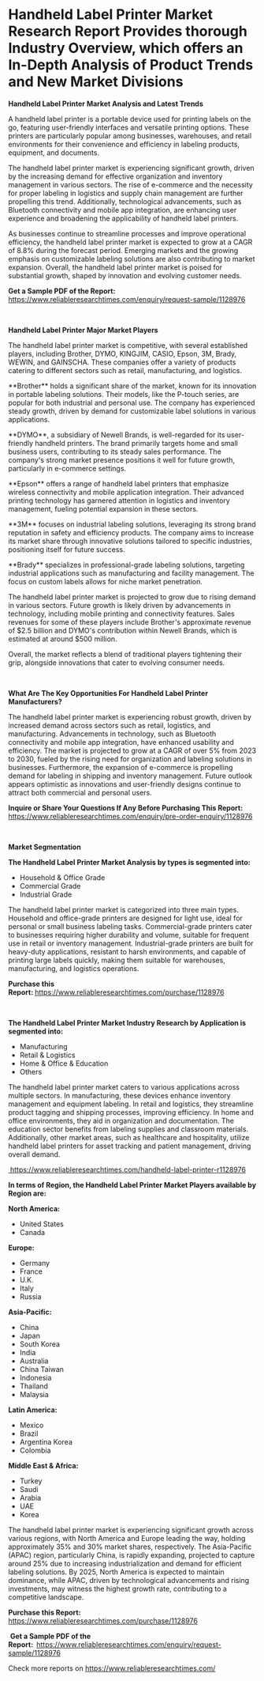 <p><h1>Handheld Label Printer Market Research Report Provides thorough Industry Overview, which offers an In-Depth Analysis of Product Trends and New Market Divisions</h1></p><p><strong>Handheld Label Printer Market Analysis and Latest Trends</strong></p>
<p><p>A handheld label printer is a portable device used for printing labels on the go, featuring user-friendly interfaces and versatile printing options. These printers are particularly popular among businesses, warehouses, and retail environments for their convenience and efficiency in labeling products, equipment, and documents.</p><p>The handheld label printer market is experiencing significant growth, driven by the increasing demand for effective organization and inventory management in various sectors. The rise of e-commerce and the necessity for proper labeling in logistics and supply chain management are further propelling this trend. Additionally, technological advancements, such as Bluetooth connectivity and mobile app integration, are enhancing user experience and broadening the applicability of handheld label printers.</p><p>As businesses continue to streamline processes and improve operational efficiency, the handheld label printer market is expected to grow at a CAGR of 8.8% during the forecast period. Emerging markets and the growing emphasis on customizable labeling solutions are also contributing to market expansion. Overall, the handheld label printer market is poised for substantial growth, shaped by innovation and evolving customer needs.</p></p>
<p><strong>Get a Sample PDF of the Report:&nbsp;</strong> <a href="https://www.reliableresearchtimes.com/enquiry/request-sample/1128976?utm_campaign=2310&utm_medium=2&utm_source=Github&utm_content=ia&utm_term=10022025&utm_id=handheld-label-printer">https://www.reliableresearchtimes.com/enquiry/request-sample/1128976</a></p>
<p>&nbsp;</p>
<p><strong>Handheld Label Printer Major Market Players</strong></p>
<p><p>The handheld label printer market is competitive, with several established players, including Brother, DYMO, KINGJIM, CASIO, Epson, 3M, Brady, WEWIN, and GAINSCHA. These companies offer a variety of products catering to different sectors such as retail, manufacturing, and logistics.</p><p>**Brother** holds a significant share of the market, known for its innovation in portable labeling solutions. Their models, like the P-touch series, are popular for both industrial and personal use. The company has experienced steady growth, driven by demand for customizable label solutions in various applications. </p><p>**DYMO**, a subsidiary of Newell Brands, is well-regarded for its user-friendly handheld printers. The brand primarily targets home and small business users, contributing to its steady sales performance. The company's strong market presence positions it well for future growth, particularly in e-commerce settings.</p><p>**Epson** offers a range of handheld label printers that emphasize wireless connectivity and mobile application integration. Their advanced printing technology has garnered attention in logistics and inventory management, fueling potential expansion in these sectors.</p><p>**3M** focuses on industrial labeling solutions, leveraging its strong brand reputation in safety and efficiency products. The company aims to increase its market share through innovative solutions tailored to specific industries, positioning itself for future success.</p><p>**Brady** specializes in professional-grade labeling solutions, targeting industrial applications such as manufacturing and facility management. The focus on custom labels allows for niche market penetration.</p><p>The handheld label printer market is projected to grow due to rising demand in various sectors. Future growth is likely driven by advancements in technology, including mobile printing and connectivity features. Sales revenues for some of these players include Brother's approximate revenue of $2.5 billion and DYMO's contribution within Newell Brands, which is estimated at around $500 million. </p><p>Overall, the market reflects a blend of traditional players tightening their grip, alongside innovations that cater to evolving consumer needs.</p></p>
<p>&nbsp;</p>
<p><strong>What Are The Key Opportunities For Handheld Label Printer Manufacturers?</strong></p>
<p><p>The handheld label printer market is experiencing robust growth, driven by increased demand across sectors such as retail, logistics, and manufacturing. Advancements in technology, such as Bluetooth connectivity and mobile app integration, have enhanced usability and efficiency. The market is projected to grow at a CAGR of over 5% from 2023 to 2030, fueled by the rising need for organization and labeling solutions in businesses. Furthermore, the expansion of e-commerce is propelling demand for labeling in shipping and inventory management. Future outlook appears optimistic as innovations and user-friendly designs continue to attract both commercial and personal users.</p></p>
<p><strong>Inquire or Share Your Questions If Any Before Purchasing This Report:</strong> <a href="https://www.reliableresearchtimes.com/enquiry/pre-order-enquiry/1128976?utm_campaign=2310&utm_medium=2&utm_source=Github&utm_content=ia&utm_term=10022025&utm_id=handheld-label-printer">https://www.reliableresearchtimes.com/enquiry/pre-order-enquiry/1128976</a></p>
<p>&nbsp;</p>
<p><strong>Market Segmentation</strong></p>
<p><strong>The Handheld Label Printer Market Analysis by types is segmented into:</strong></p>
<p><ul><li>Household & Office Grade</li><li>Commercial Grade</li><li>Industrial Grade</li></ul></p>
<p><p>The handheld label printer market is categorized into three main types. Household and office-grade printers are designed for light use, ideal for personal or small business labeling tasks. Commercial-grade printers cater to businesses requiring higher durability and volume, suitable for frequent use in retail or inventory management. Industrial-grade printers are built for heavy-duty applications, resistant to harsh environments, and capable of printing large labels quickly, making them suitable for warehouses, manufacturing, and logistics operations.</p></p>
<p><strong>Purchase this Report:&nbsp;</strong><a href="https://www.reliableresearchtimes.com/purchase/1128976?utm_campaign=2310&utm_medium=2&utm_source=Github&utm_content=ia&utm_term=10022025&utm_id=handheld-label-printer">https://www.reliableresearchtimes.com/purchase/1128976</a></p>
<p>&nbsp;</p>
<p><strong>The Handheld Label Printer Market Industry Research by Application is segmented into:</strong></p>
<p><ul><li>Manufacturing</li><li>Retail & Logistics</li><li>Home & Office & Education</li><li>Others</li></ul></p>
<p><p>The handheld label printer market caters to various applications across multiple sectors. In manufacturing, these devices enhance inventory management and equipment labeling. In retail and logistics, they streamline product tagging and shipping processes, improving efficiency. In home and office environments, they aid in organization and documentation. The education sector benefits from labeling supplies and classroom materials. Additionally, other market areas, such as healthcare and hospitality, utilize handheld label printers for asset tracking and patient management, driving overall demand.</p></p>
<p><a href="https://www.reliableresearchtimes.com/handheld-label-printer-r1128976?utm_campaign=2310&utm_medium=2&utm_source=Github&utm_content=ia&utm_term=10022025&utm_id=handheld-label-printer">&nbsp;https://www.reliableresearchtimes.com/handheld-label-printer-r1128976</a></p>
<p><strong>In terms of Region, the Handheld Label Printer Market Players available by Region are:</strong></p>
<p>
    <p> <strong> North America: </strong>
        <ul>
            <li>United States</li>
            <li>Canada</li>
        </ul>
        </p> 
    <p> <strong> Europe: </strong>
        <ul>
            <li>Germany</li>
            <li>France</li>
            <li>U.K.</li>
            <li>Italy</li>
            <li>Russia</li>
        </ul>
        </p> 
    <p> <strong> Asia-Pacific: </strong>
        <ul>
            <li>China</li>
            <li>Japan</li>
            <li>South Korea</li>
            <li>India</li>
            <li>Australia</li>
            <li>China Taiwan</li>
            <li>Indonesia</li>
            <li>Thailand</li>
            <li>Malaysia</li>
        </ul>
        </p> 
    <p> <strong> Latin America: </strong>
        <ul>
            <li>Mexico</li>
            <li>Brazil</li>
            <li>Argentina Korea</li>
            <li>Colombia</li>
        </ul>
        </p> 
    <p> <strong> Middle East & Africa: </strong>
        <ul>
            <li>Turkey</li>
            <li>Saudi</li>
            <li>Arabia</li>
            <li>UAE</li>
            <li>Korea</li>
        </ul>
    </p>
    </p>
<p><p>The handheld label printer market is experiencing significant growth across various regions, with North America and Europe leading the way, holding approximately 35% and 30% market shares, respectively. The Asia-Pacific (APAC) region, particularly China, is rapidly expanding, projected to capture around 25% due to increasing industrialization and demand for efficient labeling solutions. By 2025, North America is expected to maintain dominance, while APAC, driven by technological advancements and rising investments, may witness the highest growth rate, contributing to a competitive landscape.</p></p>
<p><strong>Purchase this Report: </strong><a href="https://www.reliableresearchtimes.com/purchase/1128976?utm_campaign=2310&utm_medium=2&utm_source=Github&utm_content=ia&utm_term=10022025&utm_id=handheld-label-printer">https://www.reliableresearchtimes.com/purchase/1128976</a></p>
<p>&nbsp;<strong>Get a Sample PDF of the Report:&nbsp;&nbsp;</strong><a href="https://www.reliableresearchtimes.com/enquiry/request-sample/1128976?utm_campaign=2310&utm_medium=2&utm_source=Github&utm_content=ia&utm_term=10022025&utm_id=handheld-label-printer">https://www.reliableresearchtimes.com/enquiry/request-sample/1128976</a></p>
<p><strong></strong></p>
<p>Check more reports on <a href="https://www.reliableresearchtimes.com/?utm_campaign=2310&utm_medium=2&utm_source=Github&utm_content=ia&utm_term=10022025&utm_id=handheld-label-printer">https://www.reliableresearchtimes.com/</a></p>